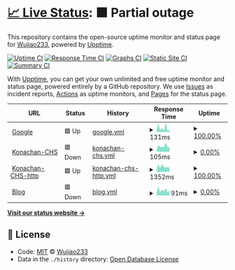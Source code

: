 # [📈 Live Status](https://Wujiao233.github.io/host-upptime): <!--live status--> **🟧 Partial outage**

This repository contains the open-source uptime monitor and status page for [Wujiao233](https://Wujiao233.github.io/host-upptime), powered by [Upptime](https://github.com/upptime/upptime).

[![Uptime CI](https://github.com/koj-co/upptime/workflows/Uptime%20CI/badge.svg)](https://github.com/koj-co/upptime/actions?query=workflow%3A%22Uptime+CI%22)
[![Response Time CI](https://github.com/koj-co/upptime/workflows/Response%20Time%20CI/badge.svg)](https://github.com/koj-co/upptime/actions?query=workflow%3A%22Response+Time+CI%22)
[![Graphs CI](https://github.com/koj-co/upptime/workflows/Graphs%20CI/badge.svg)](https://github.com/koj-co/upptime/actions?query=workflow%3A%22Graphs+CI%22)
[![Static Site CI](https://github.com/koj-co/upptime/workflows/Static%20Site%20CI/badge.svg)](https://github.com/koj-co/upptime/actions?query=workflow%3A%22Static+Site+CI%22)
[![Summary CI](https://github.com/koj-co/upptime/workflows/Summary%20CI/badge.svg)](https://github.com/koj-co/upptime/actions?query=workflow%3A%22Summary+CI%22)

With [Upptime](https://upptime.js.org), you can get your own unlimited and free uptime monitor and status page, powered entirely by a GitHub repository. We use [Issues](https://github.com/Wujiao233/host-upptime/issues) as incident reports, [Actions](https://github.com/Wujiao233/host-upptime/actions) as uptime monitors, and [Pages](https://Wujiao233.github.io/host-upptime) for the status page.

<!--start: status pages-->
<!-- This summary is generated by Upptime (https://github.com/upptime/upptime) -->
<!-- Do not edit this manually, your changes will be overwritten -->
<!-- prettier-ignore -->
| URL | Status | History | Response Time | Uptime |
| --- | ------ | ------- | ------------- | ------ |
| <img alt="" src="https://favicons.githubusercontent.com/www.google.com" height="13"> [Google](https://www.google.com) | 🟩 Up | [google.yml](https://github.com/Wujiao233/host-upptime/commits/HEAD/history/google.yml) | <details><summary><img alt="Response time graph" src="./graphs/google/response-time-week.png" height="20"> 131ms</summary><br><a href="https://Wujiao233.github.io/host-upptime/history/google"><img alt="Response time 97" src="https://img.shields.io/endpoint?url=https%3A%2F%2Fraw.githubusercontent.com%2FWujiao233%2Fhost-upptime%2FHEAD%2Fapi%2Fgoogle%2Fresponse-time.json"></a><br><a href="https://Wujiao233.github.io/host-upptime/history/google"><img alt="24-hour response time 54" src="https://img.shields.io/endpoint?url=https%3A%2F%2Fraw.githubusercontent.com%2FWujiao233%2Fhost-upptime%2FHEAD%2Fapi%2Fgoogle%2Fresponse-time-day.json"></a><br><a href="https://Wujiao233.github.io/host-upptime/history/google"><img alt="7-day response time 131" src="https://img.shields.io/endpoint?url=https%3A%2F%2Fraw.githubusercontent.com%2FWujiao233%2Fhost-upptime%2FHEAD%2Fapi%2Fgoogle%2Fresponse-time-week.json"></a><br><a href="https://Wujiao233.github.io/host-upptime/history/google"><img alt="30-day response time 137" src="https://img.shields.io/endpoint?url=https%3A%2F%2Fraw.githubusercontent.com%2FWujiao233%2Fhost-upptime%2FHEAD%2Fapi%2Fgoogle%2Fresponse-time-month.json"></a><br><a href="https://Wujiao233.github.io/host-upptime/history/google"><img alt="1-year response time 99" src="https://img.shields.io/endpoint?url=https%3A%2F%2Fraw.githubusercontent.com%2FWujiao233%2Fhost-upptime%2FHEAD%2Fapi%2Fgoogle%2Fresponse-time-year.json"></a></details> | <details><summary><a href="https://Wujiao233.github.io/host-upptime/history/google">100.00%</a></summary><a href="https://Wujiao233.github.io/host-upptime/history/google"><img alt="All-time uptime 99.99%" src="https://img.shields.io/endpoint?url=https%3A%2F%2Fraw.githubusercontent.com%2FWujiao233%2Fhost-upptime%2FHEAD%2Fapi%2Fgoogle%2Fuptime.json"></a><br><a href="https://Wujiao233.github.io/host-upptime/history/google"><img alt="24-hour uptime 100.00%" src="https://img.shields.io/endpoint?url=https%3A%2F%2Fraw.githubusercontent.com%2FWujiao233%2Fhost-upptime%2FHEAD%2Fapi%2Fgoogle%2Fuptime-day.json"></a><br><a href="https://Wujiao233.github.io/host-upptime/history/google"><img alt="7-day uptime 100.00%" src="https://img.shields.io/endpoint?url=https%3A%2F%2Fraw.githubusercontent.com%2FWujiao233%2Fhost-upptime%2FHEAD%2Fapi%2Fgoogle%2Fuptime-week.json"></a><br><a href="https://Wujiao233.github.io/host-upptime/history/google"><img alt="30-day uptime 100.00%" src="https://img.shields.io/endpoint?url=https%3A%2F%2Fraw.githubusercontent.com%2FWujiao233%2Fhost-upptime%2FHEAD%2Fapi%2Fgoogle%2Fuptime-month.json"></a><br><a href="https://Wujiao233.github.io/host-upptime/history/google"><img alt="1-year uptime 100.00%" src="https://img.shields.io/endpoint?url=https%3A%2F%2Fraw.githubusercontent.com%2FWujiao233%2Fhost-upptime%2FHEAD%2Fapi%2Fgoogle%2Fuptime-year.json"></a></details>
| <img alt="" src="https://favicons.githubusercontent.com/konachan.wjcodes.com" height="13"> [Konachan-CHS](https://konachan.wjcodes.com) | 🟥 Down | [konachan-chs.yml](https://github.com/Wujiao233/host-upptime/commits/HEAD/history/konachan-chs.yml) | <details><summary><img alt="Response time graph" src="./graphs/konachan-chs/response-time-week.png" height="20"> 105ms</summary><br><a href="https://Wujiao233.github.io/host-upptime/history/konachan-chs"><img alt="Response time 1219" src="https://img.shields.io/endpoint?url=https%3A%2F%2Fraw.githubusercontent.com%2FWujiao233%2Fhost-upptime%2FHEAD%2Fapi%2Fkonachan-chs%2Fresponse-time.json"></a><br><a href="https://Wujiao233.github.io/host-upptime/history/konachan-chs"><img alt="24-hour response time 70" src="https://img.shields.io/endpoint?url=https%3A%2F%2Fraw.githubusercontent.com%2FWujiao233%2Fhost-upptime%2FHEAD%2Fapi%2Fkonachan-chs%2Fresponse-time-day.json"></a><br><a href="https://Wujiao233.github.io/host-upptime/history/konachan-chs"><img alt="7-day response time 105" src="https://img.shields.io/endpoint?url=https%3A%2F%2Fraw.githubusercontent.com%2FWujiao233%2Fhost-upptime%2FHEAD%2Fapi%2Fkonachan-chs%2Fresponse-time-week.json"></a><br><a href="https://Wujiao233.github.io/host-upptime/history/konachan-chs"><img alt="30-day response time 109" src="https://img.shields.io/endpoint?url=https%3A%2F%2Fraw.githubusercontent.com%2FWujiao233%2Fhost-upptime%2FHEAD%2Fapi%2Fkonachan-chs%2Fresponse-time-month.json"></a><br><a href="https://Wujiao233.github.io/host-upptime/history/konachan-chs"><img alt="1-year response time 908" src="https://img.shields.io/endpoint?url=https%3A%2F%2Fraw.githubusercontent.com%2FWujiao233%2Fhost-upptime%2FHEAD%2Fapi%2Fkonachan-chs%2Fresponse-time-year.json"></a></details> | <details><summary><a href="https://Wujiao233.github.io/host-upptime/history/konachan-chs">0.00%</a></summary><a href="https://Wujiao233.github.io/host-upptime/history/konachan-chs"><img alt="All-time uptime 76.77%" src="https://img.shields.io/endpoint?url=https%3A%2F%2Fraw.githubusercontent.com%2FWujiao233%2Fhost-upptime%2FHEAD%2Fapi%2Fkonachan-chs%2Fuptime.json"></a><br><a href="https://Wujiao233.github.io/host-upptime/history/konachan-chs"><img alt="24-hour uptime 0.00%" src="https://img.shields.io/endpoint?url=https%3A%2F%2Fraw.githubusercontent.com%2FWujiao233%2Fhost-upptime%2FHEAD%2Fapi%2Fkonachan-chs%2Fuptime-day.json"></a><br><a href="https://Wujiao233.github.io/host-upptime/history/konachan-chs"><img alt="7-day uptime 0.00%" src="https://img.shields.io/endpoint?url=https%3A%2F%2Fraw.githubusercontent.com%2FWujiao233%2Fhost-upptime%2FHEAD%2Fapi%2Fkonachan-chs%2Fuptime-week.json"></a><br><a href="https://Wujiao233.github.io/host-upptime/history/konachan-chs"><img alt="30-day uptime 0.00%" src="https://img.shields.io/endpoint?url=https%3A%2F%2Fraw.githubusercontent.com%2FWujiao233%2Fhost-upptime%2FHEAD%2Fapi%2Fkonachan-chs%2Fuptime-month.json"></a><br><a href="https://Wujiao233.github.io/host-upptime/history/konachan-chs"><img alt="1-year uptime 60.88%" src="https://img.shields.io/endpoint?url=https%3A%2F%2Fraw.githubusercontent.com%2FWujiao233%2Fhost-upptime%2FHEAD%2Fapi%2Fkonachan-chs%2Fuptime-year.json"></a></details>
| <img alt="" src="https://favicons.githubusercontent.com/konachan.wjcodes.com" height="13"> [Konachan-CHS-http](http://konachan.wjcodes.com) | 🟩 Up | [konachan-chs-http.yml](https://github.com/Wujiao233/host-upptime/commits/HEAD/history/konachan-chs-http.yml) | <details><summary><img alt="Response time graph" src="./graphs/konachan-chs-http/response-time-week.png" height="20"> 1352ms</summary><br><a href="https://Wujiao233.github.io/host-upptime/history/konachan-chs-http"><img alt="Response time 1591" src="https://img.shields.io/endpoint?url=https%3A%2F%2Fraw.githubusercontent.com%2FWujiao233%2Fhost-upptime%2FHEAD%2Fapi%2Fkonachan-chs-http%2Fresponse-time.json"></a><br><a href="https://Wujiao233.github.io/host-upptime/history/konachan-chs-http"><img alt="24-hour response time 1268" src="https://img.shields.io/endpoint?url=https%3A%2F%2Fraw.githubusercontent.com%2FWujiao233%2Fhost-upptime%2FHEAD%2Fapi%2Fkonachan-chs-http%2Fresponse-time-day.json"></a><br><a href="https://Wujiao233.github.io/host-upptime/history/konachan-chs-http"><img alt="7-day response time 1352" src="https://img.shields.io/endpoint?url=https%3A%2F%2Fraw.githubusercontent.com%2FWujiao233%2Fhost-upptime%2FHEAD%2Fapi%2Fkonachan-chs-http%2Fresponse-time-week.json"></a><br><a href="https://Wujiao233.github.io/host-upptime/history/konachan-chs-http"><img alt="30-day response time 1367" src="https://img.shields.io/endpoint?url=https%3A%2F%2Fraw.githubusercontent.com%2FWujiao233%2Fhost-upptime%2FHEAD%2Fapi%2Fkonachan-chs-http%2Fresponse-time-month.json"></a><br><a href="https://Wujiao233.github.io/host-upptime/history/konachan-chs-http"><img alt="1-year response time 1300" src="https://img.shields.io/endpoint?url=https%3A%2F%2Fraw.githubusercontent.com%2FWujiao233%2Fhost-upptime%2FHEAD%2Fapi%2Fkonachan-chs-http%2Fresponse-time-year.json"></a></details> | <details><summary><a href="https://Wujiao233.github.io/host-upptime/history/konachan-chs-http">100.00%</a></summary><a href="https://Wujiao233.github.io/host-upptime/history/konachan-chs-http"><img alt="All-time uptime 96.13%" src="https://img.shields.io/endpoint?url=https%3A%2F%2Fraw.githubusercontent.com%2FWujiao233%2Fhost-upptime%2FHEAD%2Fapi%2Fkonachan-chs-http%2Fuptime.json"></a><br><a href="https://Wujiao233.github.io/host-upptime/history/konachan-chs-http"><img alt="24-hour uptime 100.00%" src="https://img.shields.io/endpoint?url=https%3A%2F%2Fraw.githubusercontent.com%2FWujiao233%2Fhost-upptime%2FHEAD%2Fapi%2Fkonachan-chs-http%2Fuptime-day.json"></a><br><a href="https://Wujiao233.github.io/host-upptime/history/konachan-chs-http"><img alt="7-day uptime 100.00%" src="https://img.shields.io/endpoint?url=https%3A%2F%2Fraw.githubusercontent.com%2FWujiao233%2Fhost-upptime%2FHEAD%2Fapi%2Fkonachan-chs-http%2Fuptime-week.json"></a><br><a href="https://Wujiao233.github.io/host-upptime/history/konachan-chs-http"><img alt="30-day uptime 99.80%" src="https://img.shields.io/endpoint?url=https%3A%2F%2Fraw.githubusercontent.com%2FWujiao233%2Fhost-upptime%2FHEAD%2Fapi%2Fkonachan-chs-http%2Fuptime-month.json"></a><br><a href="https://Wujiao233.github.io/host-upptime/history/konachan-chs-http"><img alt="1-year uptime 93.63%" src="https://img.shields.io/endpoint?url=https%3A%2F%2Fraw.githubusercontent.com%2FWujiao233%2Fhost-upptime%2FHEAD%2Fapi%2Fkonachan-chs-http%2Fuptime-year.json"></a></details>
| <img alt="" src="https://favicons.githubusercontent.com/wp.wjcodes.com" height="13"> [Blog](https://wp.wjcodes.com) | 🟥 Down | [blog.yml](https://github.com/Wujiao233/host-upptime/commits/HEAD/history/blog.yml) | <details><summary><img alt="Response time graph" src="./graphs/blog/response-time-week.png" height="20"> 91ms</summary><br><a href="https://Wujiao233.github.io/host-upptime/history/blog"><img alt="Response time 605" src="https://img.shields.io/endpoint?url=https%3A%2F%2Fraw.githubusercontent.com%2FWujiao233%2Fhost-upptime%2FHEAD%2Fapi%2Fblog%2Fresponse-time.json"></a><br><a href="https://Wujiao233.github.io/host-upptime/history/blog"><img alt="24-hour response time 60" src="https://img.shields.io/endpoint?url=https%3A%2F%2Fraw.githubusercontent.com%2FWujiao233%2Fhost-upptime%2FHEAD%2Fapi%2Fblog%2Fresponse-time-day.json"></a><br><a href="https://Wujiao233.github.io/host-upptime/history/blog"><img alt="7-day response time 91" src="https://img.shields.io/endpoint?url=https%3A%2F%2Fraw.githubusercontent.com%2FWujiao233%2Fhost-upptime%2FHEAD%2Fapi%2Fblog%2Fresponse-time-week.json"></a><br><a href="https://Wujiao233.github.io/host-upptime/history/blog"><img alt="30-day response time 115" src="https://img.shields.io/endpoint?url=https%3A%2F%2Fraw.githubusercontent.com%2FWujiao233%2Fhost-upptime%2FHEAD%2Fapi%2Fblog%2Fresponse-time-month.json"></a><br><a href="https://Wujiao233.github.io/host-upptime/history/blog"><img alt="1-year response time 528" src="https://img.shields.io/endpoint?url=https%3A%2F%2Fraw.githubusercontent.com%2FWujiao233%2Fhost-upptime%2FHEAD%2Fapi%2Fblog%2Fresponse-time-year.json"></a></details> | <details><summary><a href="https://Wujiao233.github.io/host-upptime/history/blog">0.00%</a></summary><a href="https://Wujiao233.github.io/host-upptime/history/blog"><img alt="All-time uptime 76.79%" src="https://img.shields.io/endpoint?url=https%3A%2F%2Fraw.githubusercontent.com%2FWujiao233%2Fhost-upptime%2FHEAD%2Fapi%2Fblog%2Fuptime.json"></a><br><a href="https://Wujiao233.github.io/host-upptime/history/blog"><img alt="24-hour uptime 0.00%" src="https://img.shields.io/endpoint?url=https%3A%2F%2Fraw.githubusercontent.com%2FWujiao233%2Fhost-upptime%2FHEAD%2Fapi%2Fblog%2Fuptime-day.json"></a><br><a href="https://Wujiao233.github.io/host-upptime/history/blog"><img alt="7-day uptime 0.00%" src="https://img.shields.io/endpoint?url=https%3A%2F%2Fraw.githubusercontent.com%2FWujiao233%2Fhost-upptime%2FHEAD%2Fapi%2Fblog%2Fuptime-week.json"></a><br><a href="https://Wujiao233.github.io/host-upptime/history/blog"><img alt="30-day uptime 0.00%" src="https://img.shields.io/endpoint?url=https%3A%2F%2Fraw.githubusercontent.com%2FWujiao233%2Fhost-upptime%2FHEAD%2Fapi%2Fblog%2Fuptime-month.json"></a><br><a href="https://Wujiao233.github.io/host-upptime/history/blog"><img alt="1-year uptime 60.88%" src="https://img.shields.io/endpoint?url=https%3A%2F%2Fraw.githubusercontent.com%2FWujiao233%2Fhost-upptime%2FHEAD%2Fapi%2Fblog%2Fuptime-year.json"></a></details>

<!--end: status pages-->

[**Visit our status website →**](https://Wujiao233.github.io/host-upptime)

## 📄 License

- Code: [MIT](./LICENSE) © [Wujiao233](https://Wujiao233.github.io/host-upptime)
- Data in the `./history` directory: [Open Database License](https://opendatacommons.org/licenses/odbl/1-0/)
